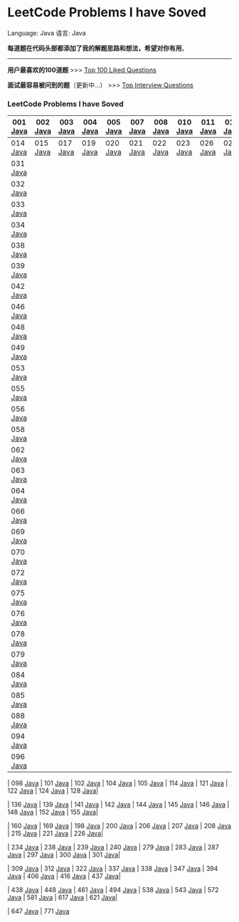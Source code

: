 LeetCode Problems I have Soved
===

Language: Java
语言: Java

**每道题在代码头部都添加了我的解题思路和想法，希望对你有用**。

---

**用户最喜欢的100道题** >>> [Top 100 Liked Questions](./Top100.md)

**面试最容易被问到的题**（更新中...） >>> [Top Interview Questions](./TopInterview.md)

### LeetCode Problems I have Soved
| 001 [Java](./code/lc1.java) | 002 [Java](./code/lc2.java) | 003 [Java](./code/lc3.java) | 004 [Java](./code/lc4.java)| 005 [Java](./code/lc5.java)| 007 [Java](./code/lc7.java) | 008 [Java](./code/lc8.java) | 010 [Java](./code/lc10.java) | 011 [Java](./code/lc11.java)| 013 [Java](./code/lc13java)|
|----|----|----|----|----|----|----|----|----|----|
| 014 [Java](./code/lc14java)| 015 [Java](./code/lc15java)| 017 [Java](./code/lc17.java)| 019 [Java](./code/lc19.java)| 020 [Java](./code/lc20.java)| 021 [Java](./code/lc21.java)| 022 [Java](./code/lc22.java)| 023 [Java](./code/lc23.java)| 026 [Java](./code/lc26.java)| 028 [Java](./code/lc28.java)|
| 031 [Java](./code/lc31.java)
| 032 [Java](./code/lc32.java)
| 033 [Java](./code/lc33.java)
| 034 [Java](./code/lc34.java)
| 038 [Java](./code/lc38.java)
| 039 [Java](./code/lc39.java)
| 042 [Java](./code/lc42.java)
| 046 [Java](./code/lc46.java)
| 048 [Java](./code/lc48.java)
| 049 [Java](./code/lc49.java)|
| 053 [Java](./code/lc53.java)
| 055 [Java](./code/lc55.java)
| 056 [Java](./code/lc56.java)
| 058 [Java](./code/lc58.java)
| 062 [Java](./code/lc62.java)
| 063 [Java](./code/lc63.java)
| 064 [Java](./code/lc64.java)
| 066 [Java](./code/lc66.java)
| 069 [Java](./code/lc69.java)
| 070 [Java](./code/lc70.java)|
| 072 [Java](./code/lc72.java)
| 075 [Java](./code/lc75.java)
| 076 [Java](./code/lc76.java)
| 078 [Java](./code/lc78.java)
| 079 [Java](./code/lc79.java)
| 084 [Java](./code/lc84.java)
| 085 [Java](./code/lc85.java)
| 088 [Java](./code/lc88.java)
| 094 [Java](./code/lc94.java)
| 096 [Java](./code/lc96.java)|

| 098 [Java](./code/lc98.java)
| 101 [Java](./code/lc101.java)
| 102 [Java](./code/lc102.java)
| 104 [Java](./code/lc104.java)
| 105 [Java](./code/lc105.java)
| 114 [Java](./code/lc114.java)
| 121 [Java](./code/lc121.java)
| 122 [Java](./code/lc122.java)
| 124 [Java](./code/lc124.java)
| 128 [Java](./code/lc128.java)|

| 136 [Java](./code/lc136.java)
| 139 [Java](./code/lc139.java)
| 141 [Java](./code/lc141.java)
| 142 [Java](./code/lc142.java)
| 144 [Java](./code/lc144.java)
| 145 [Java](./code/lc145.java)
| 146 [Java](./code/lc146.java)
| 148 [Java](./code/lc148.java)
| 152 [Java](./code/lc152.java)
| 155 [Java](./code/lc155.java)|

| 160 [Java](./code/lc160.java)
| 169 [Java](./code/lc169.java)
| 198 [Java](./code/lc198.java)
| 200 [Java](./code/lc200.java)
| 206 [Java](./code/lc206.java)
| 207 [Java](./code/lc207.java)
| 208 [Java](./code/lc208.java)
| 215 [Java](./code/lc215.java)
| 221 [Java](./code/lc221.java)
| 226 [Java](./code/lc226.java)|

| 234 [Java](./code/lc234.java)
| 238 [Java](./code/lc238.java)
| 239 [Java](./code/lc239.java)
| 240 [Java](./code/lc240.java)
| 279 [Java](./code/lc279.java)
| 283 [Java](./code/lc283.java)
| 287 [Java](./code/lc287.java)
| 297 [Java](./code/lc297.java)
| 300 [Java](./code/lc300.java)
| 301 [Java](./code/lc301.java)|

| 309 [Java](./code/lc309.java)
| 312 [Java](./code/lc312.java)
| 322 [Java](./code/lc322.java)
| 337 [Java](./code/lc337.java)
| 338 [Java](./code/lc338.java)
| 347 [Java](./code/lc347.java)
| 394 [Java](./code/lc394.java)
| 406 [Java](./code/lc406.java)
| 416 [Java](./code/lc416.java)
| 437 [Java](./code/lc437.java)|

| 438 [Java](./code/lc438.java)
| 448 [Java](./code/lc448.java)
| 461 [Java](./code/lc461.java)
| 494 [Java](./code/lc494.java)
| 538 [Java](./code/lc538.java)
| 543 [Java](./code/lc543.java)
| 572 [Java](./code/lc572.java)
| 581 [Java](./code/lc581.java)
| 617 [Java](./code/lc617.java)
| 621 [Java](./code/lc621.java)|

| 647 [Java](./code/lc647.java)
| 771 [Java](./code/lc771.java)
